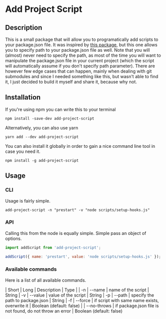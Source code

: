 # Add Project Script

## Description

This is a small package that will allow you to programatically add scripts to your package.json file.
It was inspired by [this package](https://github.com/coleww/npm-add-script), but this one allows you to specify path
to your package.json file as well. Note that you will (almost) never need to specify the path, as most of the time you will want to manipulate the package.json file in your current project (which the script will automatically assume if you don't specify path parameter). There are however few edge cases that can happen, mainly when dealing with git submodules and since I needed something like this, but wasn't able to find it, I just decided to build it myself and share it, because why not.

## Installation

If you're using npm you can write this to your terminal

```shell
npm install -save-dev add-project-script
```

Alternatively, you can also use yarn

```shell
yarn add --dev add-project-script
```

You can also install it globally in order to gain a nice command line tool in case you need it.

```shell
npm install -g add-project-script
```

## Usage

### CLI

Usage is fairly simple.

```shell
add-project-script -n "prestart" -v "node scripts/setup-hooks.js"
```

### API

Calling this from the node is equally simple. Simple pass an object of options.

```javascript
import addScript from 'add-project-script';

addScript({ name: 'prestart', value: 'node scripts/setup-hooks.js' });
```

### Available commands

Here is a list of all available commands.

| Short | Long | Description | Type |
| -n | --name | name of the script | String
| -v | --value | value of the script | String
| -p | --path | specify the path to package.json | String
| -f | --force | if script with same name exists, overwrite it | Boolean (default: false)
| | --no-throws | if package.json file is not found, do not throw an error | Boolean (default: false)

